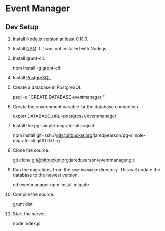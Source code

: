 # Event Manager

## Dev Setup

1. Install [Node.js](https://nodejs.org) version at least 0.10.0.
2. Install [NPM](https://www.npmjs.com/) if it was not installed with Node.js.
3. Install grunt-cli.

    npm install -g grunt-cli

4. Install [PostgreSQL](http://www.postgresql.org/download/).
5. Create a database in PostgreSQL.

    psql -c "CREATE DATABASE eventmanager;"

6. Create the environment variable for the database connection.

    export DATABASE_URL=postgres:///eventmanager

7. Install the pg-simple-migrate-cli project.

    npm install git+ssh://git@bitbucket.org/jaredpearson/pg-simple-migrate-cli.git#1.0.0 -g

8. Clone the source.

    git clone git@bitbucket.org:jaredpearson/eventmanager.git

9. Run the migrations from the `eventmanager` directory. This will update the database to the newest version.

    cd eventmanager
    npm install
    migrate

10. Compile the source.

    grunt dist

11. Start the server.

    node index.js
